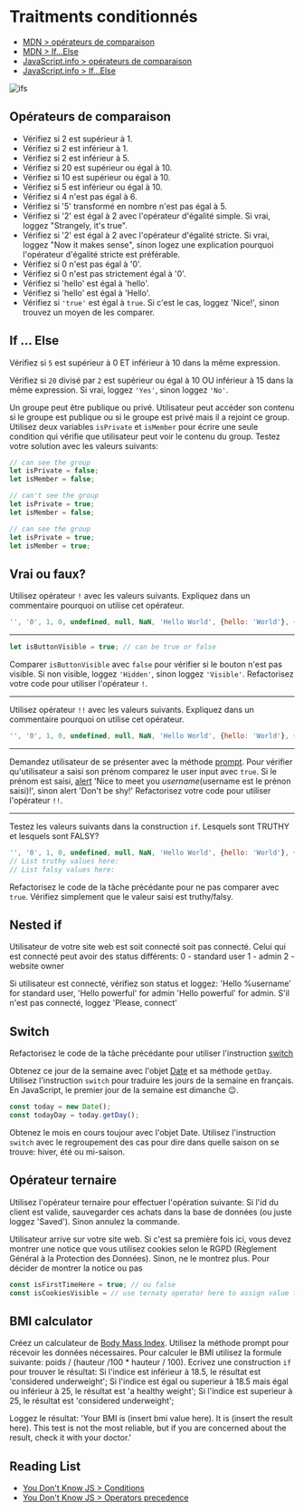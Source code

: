 # Traitments conditionnés

+ [MDN > opérateurs de comparaison](https://developer.mozilla.org/en-US/docs/Web/JavaScript/Reference/Operators/Comparison_Operators)
+ [MDN > If...Else](https://developer.mozilla.org/en-US/docs/Web/JavaScript/Reference/Statements/if...else)
+ [JavaScript.info > opérateurs de comparaison](https://javascript.info/comparison)
+ [JavaScript.info > If...Else](https://javascript.info/comparison)

![ifs](https://pics.me.me/a-programmers-wife-sends-him-to-the-grocery-store-with-31715874.png)

## Opérateurs de comparaison

+ Vérifiez si 2 est supérieur à 1.
+ Vérifiez si 2 est inférieur à 1.
+ Vérifiez si 2 est inférieur à 5.
+ Vérifiez si 20 est supérieur ou égal à 10.
+ Vérifiez si 10 est supérieur ou égal à 10.
+ Vérifiez si 5 est inférieur ou égal à 10.
+ Vérifiez si 4 n'est pas égal à 6.
+ Vérifiez si '5' transformé en nombre n'est pas égal à 5.
+ Vérifiez si '2' est égal à 2 avec l'opérateur d'égalité simple. Si vrai, loggez "Strangely, it's true".
+ Vérifiez si '2' est égal à 2 avec l'opérateur d'égalité stricte. Si vrai, loggez "Now it makes sense", sinon logez une explication pourquoi l'opérateur d'égalité stricte est préférable.
+ Vérifiez si 0 n'est pas égal à '0'.
+ Vérifiez si 0 n'est pas strictement égal à '0'.
+ Vérifiez si 'hello' est égal à 'hello'.
+ Vérifiez si 'hello' est égal à 'Hello'.
+ Vérifiez si `'true'` est égal à `true`. Si c'est le cas, loggez 'Nice!', sinon trouvez un moyen de les comparer.

## If ... Else

Vérifiez si `5` est supérieur à 0 ET inférieur à 10 dans la même expression.

Vérifiez si `20` divisé par `2` est supérieur ou égal à 10 OU inférieur à 15 dans la même expression. Si vrai, loggez `'Yes'`, sinon loggez `'No'`.

Un groupe peut être publique ou privé. Utilisateur peut accéder son contenu si le groupe est publique ou si le groupe est privé mais il a rejoint ce group. 
Utilisez deux variables `isPrivate` et `isMember` pour écrire une seule condition qui vérifie que utilisateur peut voir le contenu du group.
Testez votre solution avec les valeurs suivants:
```js
// can see the group
let isPrivate = false;
let isMember = false;

// can't see the group
let isPrivate = true;
let isMember = false;

// can see the group
let isPrivate = true;
let isMember = true;

```

## Vrai ou faux?

Utilisez opérateur `!` avec les valeurs suivants. Expliquez dans un commentaire pourquoi on utilise cet opérateur.
```js
'', '0', 1, 0, undefined, null, NaN, 'Hello World', {hello: 'World'}, {}, [1, 2, 3], []
```

---

```js
let isButtonVisible = true; // can be true or false
```
Comparer `isButtonVisible` avec `false` pour vérifier si le bouton n'est pas visible. Si non visible, loggez `'Hidden'`, sinon loggez `'Visible'`.
Refactorisez votre code pour utiliser l'opérateur `!`.

---

Utilisez opérateur `!!` avec les valeurs suivants. Expliquez dans un commentaire pourquoi on utilise cet opérateur.
```js
'', '0', 1, 0, undefined, null, NaN, 'Hello World', {hello: 'World'}, {}, [1, 2, 3], []
```

---

Demandez utilisateur de se présenter avec la méthode [prompt](https://developer.mozilla.org/en-US/docs/Web/API/Window/prompt). Pour vérifier qu'utilisateur a saisi son prénom comparez le user input avec `true`. Si le prénom est saisi, [alert](https://developer.mozilla.org/en-US/docs/Web/API/Window/alert) 'Nice to meet you $username ($username est le prénon saisi)!', sinon alert 'Don't be shy!'
Refactorisez votre code pour utiliser l'opérateur `!!`.

---

Testez les valeurs suivants dans la construction `if`. Lesquels sont TRUTHY et lesquels sont FALSY? 
```js
'', '0', 1, 0, undefined, null, NaN, 'Hello World', {hello: 'World'}, {}, [1, 2, 3], []
// List truthy values here:
// List falsy values here:
```

Refactorisez le code de la tâche précédante pour ne pas comparer avec `true`. Vérifiez simplement que le valeur saisi est truthy/falsy.

## Nested if

Utilisateur de votre site web est soit connecté soit pas connecté. Celui qui est connecté peut avoir des status différents:
0 - standard user
1 - admin
2 - website owner

Si utilisateur est connecté, vérifiez son status et loggez: 'Hello %username' for standard user, 'Hello powerful' for admin 'Hello powerful' for admin.
S'il n'est pas connecté, loggez 'Please, connect'

## Switch

Refactorisez le code de la tâche précédante pour utiliser l'instruction [switch](https://developer.mozilla.org/en-US/docs/Web/JavaScript/Reference/Statements/switch)

Obtenez ce jour de la semaine avec l'objet [Date](https://developer.mozilla.org/en-US/docs/Web/JavaScript/Reference/Global_Objects/Date) et sa méthode `getDay`.
Utilisez l'instruction `switch` pour traduire les jours de la semaine en français. 
En JavaScript, le premier jour de la semaine est dimanche 😉.
```js
const today = new Date();
const todayDay = today.getDay();
```

Obtenez le mois en cours toujour avec l'objet Date.
Utilisez l'instruction `switch` avec le regroupement des cas pour dire dans quelle saison on se trouve: hiver, été ou mi-saison.

## Opérateur ternaire

Utilisez l'opérateur ternaire pour effectuer l'opération suivante:
Si l'id du client est valide, sauvegarder ces achats dans la base de données (ou juste loggez 'Saved'). Sinon annulez la commande.

Utilisateur arrive sur votre site web. Si c'est sa première fois ici, vous devez montrer une notice que vous utilisez cookies selon le RGPD (Règlement Général à la Protection des Données). Sinon, ne le montrez plus.
Pour décider de montrer la notice ou pas 
```js
const isFirstTimeHere = true; // ou false
const isCookiesVisible = // use ternaty operator here to assign value to isCookiesVisible variable
```

## BMI calculator
Créez un calculateur de [Body Mass Index](https://fr.wikipedia.org/wiki/Indice_de_masse_corporelle).
Utilisez la méthode prompt pour récevoir les données nécessaires.
Pour calculer le BMI utilisez la formule suivante: poids / (hauteur /100 * hauteur / 100).
Ecrivez une construction `if` pour trouver le résultat:
Si l'indice est inférieur à 18.5, le résultat est 'considered underweight';
Si l'indice est égal ou superieur à 18.5 mais égal ou inférieur à 25, le résultat est 'a healthy weight';
Si l'indice est superieur à 25, le résultat est 'considered underweight';

Loggez le résultat: 'Your BMI is (insert bmi value here). It is (insert the result here). This test is not the most reliable, but if you are concerned about the result, check it with your doctor.'

## Reading List

+ [You Don't Know JS > Conditions](https://github.com/getify/You-Dont-Know-JS/blob/master/up%20%26%20going/ch1.md#conditionals)
+ [You Don't Know JS > Operators precedence](https://github.com/getify/You-Dont-Know-JS/blob/master/types%20%26%20grammar/ch5.md#operator-precedence)

